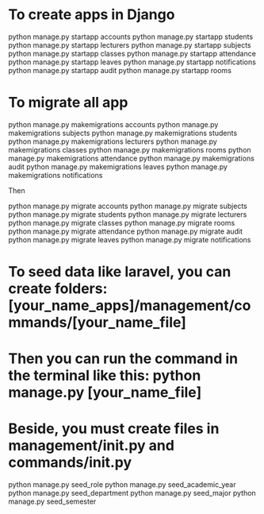 # To create apps in Django

python manage.py startapp accounts
python manage.py startapp students
python manage.py startapp lecturers
python manage.py startapp subjects
python manage.py startapp classes
python manage.py startapp attendance
python manage.py startapp leaves
python manage.py startapp notifications
python manage.py startapp audit
python manage.py startapp rooms

# To migrate all app
python manage.py makemigrations accounts
python manage.py makemigrations subjects
python manage.py makemigrations students
python manage.py makemigrations lecturers
python manage.py makemigrations classes
python manage.py makemigrations rooms
python manage.py makemigrations attendance
python manage.py makemigrations audit
python manage.py makemigrations leaves
python manage.py makemigrations notifications

Then 

python manage.py migrate accounts
python manage.py migrate subjects
python manage.py migrate students
python manage.py migrate lecturers
python manage.py migrate classes
python manage.py migrate rooms
python manage.py migrate attendance
python manage.py migrate audit
python manage.py migrate leaves
python manage.py migrate notifications

# To seed data like laravel, you can create folders: [your_name_apps]/management/commands/[your_name_file]
# Then you can run the command in the terminal like this: python manage.py [your_name_file]
# Beside, you must create files in management/__init__.py and commands/__init__.py
python manage.py seed_role
python manage.py seed_academic_year
python manage.py seed_department 
python manage.py seed_major 
python manage.py seed_semester
